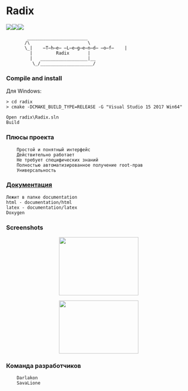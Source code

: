 # Radix

<a href="https://ci.appveyor.com/project/SavaLione/radix"><img src="https://ci.appveyor.com/api/projects/status/eq0tx0cavu7brv01?svg=true"></a><a href="https://travis-ci.org/SavaLione/Radix"><img src="https://travis-ci.org/SavaLione/Radix.svg?branch=master"></a><a class="badge-align" href="https://www.codacy.com/app/SavaLione/Radix?utm_source=github.com&amp;utm_medium=referral&amp;utm_content=SavaLione/Radix&amp;utm_campaign=Badge_Grade"><img src="https://api.codacy.com/project/badge/Grade/4fe9eab3dca74b65bb805b2636b898cc"/></a>


            _______________________
           /\                      \
           \_|    ̶T̶h̶e̶ ̶L̶e̶g̶e̶n̶d̶ ̶o̶f̶    |
             |         Radix       |
             |   __________________|__
              \_/____________________/

### Compile and install

Для Windows:

	> cd radix
	> cmake -DCMAKE_BUILD_TYPE=RELEASE -G "Visual Studio 15 2017 Win64"

	Open radix\Radix.sln
	Build
	


### Плюсы проекта

		Простой и понятный интерфейс
		Действительно работает
		Не требует специфических знаний
		Полностью автоматизированное получение root-прав
		Универсальность

### <a href="https://savalione.github.io/Radix/documentation/html/">Документация</a>
	
	Лежит в папке documentation
	html - documentation/html
	latex - documentation/latex
	Doxygen

### Screenshots

<p align="center">
  <img width="216" height="158" src="https://raw.githubusercontent.com/SavaLione/Radix/master/assets/png/MainMenu.png">
</p>
<p align="center">
  <img width="216" height="144" src="https://raw.githubusercontent.com/SavaLione/Radix/master/assets/png/Exit.png">
</p>

### Команда разработчиков

		Darlakon
		SavaLione
